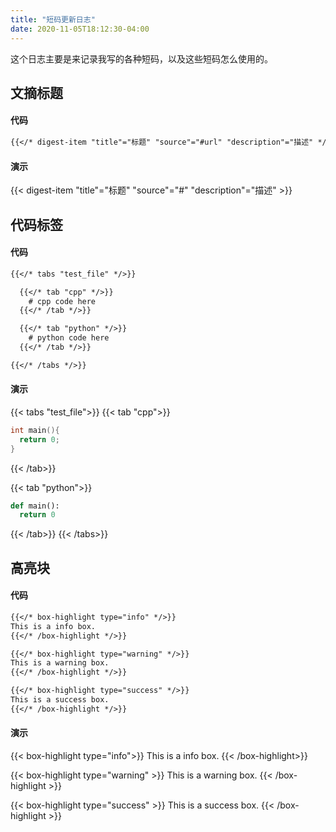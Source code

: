 ```yaml
---
title: "短码更新日志"
date: 2020-11-05T18:12:30-04:00
---
```


这个日志主要是来记录我写的各种短码，以及这些短码怎么使用的。

## 文摘标题

#### 代码

````md
{{</* digest-item "title"="标题" "source"="#url" "description"="描述" */>}}
````

#### 演示

{{< digest-item "title"="标题" "source"="#" "description"="描述" >}}

## 代码标签

#### 代码

```md
{{</* tabs "test_file" */>}}

  {{</* tab "cpp" */>}}
    # cpp code here
  {{</* /tab */>}}

  {{</* tab "python" */>}}
    # python code here
  {{</* /tab */>}}

{{</* /tabs */>}}
```

#### 演示

{{< tabs "test_file">}}
{{< tab "cpp">}}
```cpp
int main(){
  return 0;
}
```
{{< /tab>}}

{{< tab "python">}}
```python
def main():
  return 0
```
{{< /tab>}}
{{< /tabs>}}


## 高亮块

#### 代码

```markdown
{{</* box-highlight type="info" */>}}
This is a info box.
{{</* /box-highlight */>}}

{{</* box-highlight type="warning" */>}}
This is a warning box.
{{</* /box-highlight */>}}

{{</* box-highlight type="success" */>}}
This is a success box.
{{</* /box-highlight */>}}
```

#### 演示

{{< box-highlight type="info">}}
This is a info box.
{{< /box-highlight>}}

{{< box-highlight type="warning" >}}
This is a warning box.
{{< /box-highlight >}}

{{< box-highlight type="success" >}}
This is a success box.
{{< /box-highlight >}}
